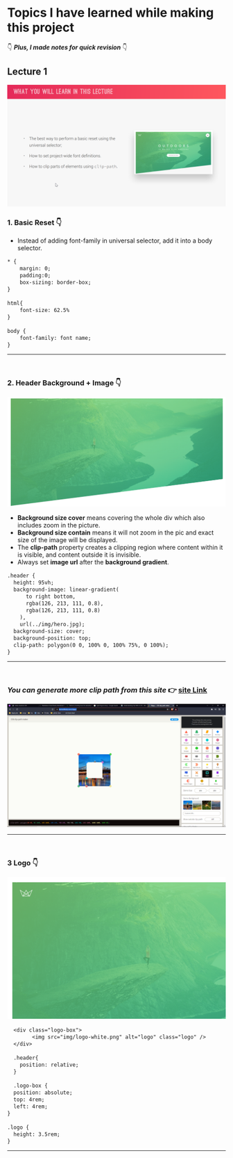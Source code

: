 # Topics I have learned while making this project

👇 **_Plus, I made notes for quick revision_** 👇

## Lecture 1

![First lecture](md-images/lecture%201.png)

### 1. Basic Reset 👇

- Instead of adding font-family in universal selector, add it into a body selector.

```
* {
    margin: 0;
    padding:0;
    box-sizing: border-box;
}

html{
    font-size: 62.5%
}

body {
    font-family: font name;
}
```

---

<br />

### 2. Header Background + Image 👇

![example](md-images/2.png)

- **Background size cover** means covering the whole div which also includes zoom in the picture.
- **Background size contain** means it will not zoom in the pic and exact size of the image will be displayed.
- The **clip-path** property creates a clipping region where content within it is visible, and content outside it is invisible.
- Always set **image url** after the **background gradient**.

```
.header {
  height: 95vh;
  background-image: linear-gradient(
      to right bottom,
      rgba(126, 213, 111, 0.8),
      rgba(126, 213, 111, 0.8)
    ),
    url(../img/hero.jpg);
  background-size: cover;
  background-position: top;
  clip-path: polygon(0 0, 100% 0, 100% 75%, 0 100%);
}
```

---

</br>

### **_You can generate more clip path from this site_** 👉 [site Link](https://bennettfeely.com/clippy/)

![example](md-images/3.png)

---

<br />

### 3 Logo 👇

![logo](md-images/4.png)

```
  <div class="logo-box">
        <img src="img/logo-white.png" alt="logo" class="logo" />
  </div>

  .header{
    position: relative;
  }

  .logo-box {
  position: absolute;
  top: 4rem;
  left: 4rem;
}

.logo {
  height: 3.5rem;
}

```

---

<br />
